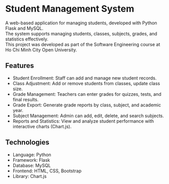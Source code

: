 # Student Management System

A web-based application for managing students, developed with Python Flask and MySQL.  
The system supports managing students, classes, subjects, grades, and statistics effectively.  
This project was developed as part of the Software Engineering course at Ho Chi Minh City Open University.


## Features
- Student Enrollment: Staff can add and manage new student records.  
- Class Adjustment: Add or remove students from classes, update class size.  
- Grade Management: Teachers can enter grades for quizzes, tests, and final results.  
- Grade Export: Generate grade reports by class, subject, and academic year.  
- Subject Management: Admin can add, edit, delete, and search subjects.  
- Reports and Statistics: View and analyze student performance with interactive charts (Chart.js).  


## Technologies
- Language: Python  
- Framework: Flask  
- Database: MySQL  
- Frontend: HTML, CSS, Bootstrap  
- Library: Chart.js  
